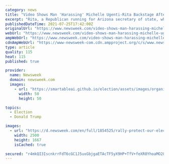 ```yaml
---
category: news
title: "Video Shows Man 'Harassing' Michelle Ugenti-Rita Backstage After Trump Supporters Booed Her"
excerpt: "Rita, a Republican running for Arizona secretary of state, why she \"killed Senator Kelly Townsend's election integrity bills in the Senate\" in the video."
publishedDateTime: 2021-07-25T17:42:00Z
originalUrl: "https://www.newsweek.com/video-shows-man-harassing-michelle-ugenti-rita-backstage-after-trump-supporters-booed-her-1612894"
webUrl: "https://www.newsweek.com/video-shows-man-harassing-michelle-ugenti-rita-backstage-after-trump-supporters-booed-her-1612894"
ampWebUrl: "https://www.newsweek.com/video-shows-man-harassing-michelle-ugenti-rita-backstage-after-trump-supporters-booed-her-1612894?amp=1"
cdnAmpWebUrl: "https://www-newsweek-com.cdn.ampproject.org/c/s/www.newsweek.com/video-shows-man-harassing-michelle-ugenti-rita-backstage-after-trump-supporters-booed-her-1612894?amp=1"
type: article
quality: 115
heat: 115
published: true

provider:
  name: Newsweek
  domain: newsweek.com
  images:
    - url: "https://smartableai.github.io/election/assets/images/organizations/newsweek.com-50x50.jpg"
      width: 50
      height: 50

topics:
  - Election
  - Donald Trump

images:
  - url: "https://d.newsweek.com/en/full/1854525/rally-protect-our-elections.jpg"
    width: 2500
    height: 1667
    isCached: true

secured: "r4mkQI3IscnkrrFdT6cGC1J5uxGbjgaETAcTF5yX9HP+TfV+feXR8YhoaMO28vSQmb+PlN/K/CpgUCAMqQMxue3IEgDvuseMh1HM2fpRvXkTLUumxtDxe4Yzzda2XpzYZeJtSIksjvM91R7c5IHkBaLlAx+gf1nvmDAP3nrea87W0NMIezEvUr5v+kHTdkVvswLpdQSjFvT+fOPgPwakcc1IW3LeTFS0X01LRQU8GphH9vFSh426kj5J211pVsWs3LM6/1mzkn5KSnOUCaKdJ34b27jgatQBElYSp9K+k+CIUMVwHsY9P33iD5GtG6SWG4/HW2TI7vwDdpLohVmf9RIc1lEGJFIf0YdOwwOeMx4=;zic25Bsg9Dmr7nE9M0o97g=="
---
```


